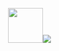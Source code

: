<p align="center">
    <img height="70" src="https://emoji.gg/assets/emoji/7333-parrotdance.gif"><img src="https://readme-typing-svg.herokuapp.com/?font=Tourney&center=true&color=2CFF00&size=40&width=500&height=80&lines=Dídac%20Fernández"/>
    
</p>

